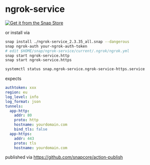 # ngrok-service

[![Get it from the Snap Store](https://snapcraft.io/static/images/badges/en/snap-store-white.svg)](https://snapcraft.io/ngrok-service)

or install via

```sh
snap install ./ngrok-service_2.3.35_all.snap --dangerous
snap ngrok-auth your-ngrok-auth-token
# edit $HOME/snap/ngrok-service/current/.ngrok/ngrok.yml
snap start ngrok-service.http
snap start ngrok-service.https

systemctl status snap.ngrok-service.ngrok-service-https.service

```

expects

```yaml
authtoken: xxx
region: eu
log_level: info
log_format: json
tunnels:
  app-http:
    addr: 80
    proto: http
    hostname: yourdomain.com
    bind_tls: false
  app-https:
    addr: 443
    proto: tls
    hostname: yourdomain.com
```

published via https://github.com/snapcore/action-publish
